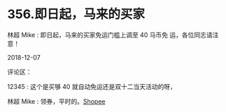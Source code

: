 # 356.即日起，马来的买家

林超 Mike : 即日起，马来的买家免运门槛上调至 40 马币免 运，各位同志请注意！

2018-12-07

评论区：

12345 : 这个是买够 40 就自动免运还是双十二当天活动的呀，

林超 Mike : 领券，平时的。[Shopee](https://shopee.com.my/m/free-shipping-voucher?smtt=200.11908)